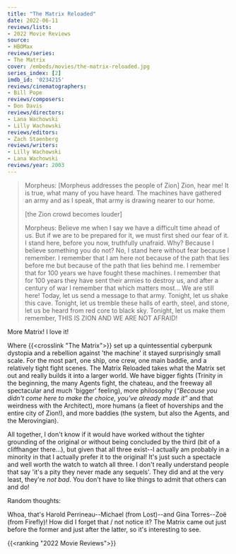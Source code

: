 ```yaml
---
title: "The Matrix Reloaded"
date: 2022-06-11
reviews/lists:
- 2022 Movie Reviews
source:
- HBOMax
reviews/series:
- The Matrix
cover: /embeds/movies/the-matrix-reloaded.jpg
series_index: [2]
imdb_id: '0234215'
reviews/cinematographers:
- Bill Pope
reviews/composers:
- Don Davis
reviews/directors:
- Lana Wachowski
- Lilly Wachowski
reviews/editors:
- Zach Staenberg
reviews/writers:
- Lilly Wachowski
- Lana Wachowski
reviews/year: 2003
---
```

> Morpheus: [Morpheus addresses the people of Zion] Zion, hear me! It is true, what many of you have heard. The machines have gathered an army and as I speak, that army is drawing nearer to our home.
> 
> [the Zion crowd becomes louder]
> 
> Morpheus: Believe me when I say we have a difficult time ahead of us. But if we are to be prepared for it, we must first shed our fear of it. I stand here, before you now, truthfully unafraid. Why? Because I believe something you do not? No, I stand here without fear because I remember. I remember that I am here not because of the path that lies before me but because of the path that lies behind me. I remember that for 100 years we have fought these machines. I remember that for 100 years they have sent their armies to destroy us, and after a century of war I remember that which matters most... We are still here! Today, let us send a message to that army. Tonight, let us shake this cave. Tonight, let us tremble these halls of earth, steel, and stone, let us be heard from red core to black sky. Tonight, let us make them remember, THIS IS ZION AND WE ARE NOT AFRAID!

More Matrix! I love it!

<!--more-->

Where {{<crosslink "The Matrix">}} set up a quintessential cyberpunk dystopia and a rebellion against 'the machine' it stayed surprisingly small scale. For the most part, one ship, one crew, one main baddie, and a relatively tight fight scenes. The Matrix Reloaded takes what the Matrix set out and really builds it into a larger world. We have bigger fights (Trinity in the beginning, the many Agents fight, the chateau, and the freeway all spectacular and much 'bigger' feeling), more philosophy (*“Because you didn't come here to make the choice, you've already made it”* and that weirdness with the Architect), more humans (a fleet of hoverships and the entire city of Zion!), and more baddies (the system, but also the Agents, and the Merovingian). 

All together, I don't know if it would have worked without the tighter grounding of the original or without being concluded by the third (bit of a cliffhanger there...), but given that all three exist--I actually am probably in a minority in that I actually prefer it to the original! It's just such a spectacle and well worth the watch to watch all three. I don't really understand people that say 'it's a pity they never made any sequels'. They did and at the very least, they're *not bad*. You don't have to like things to admit that others can and do!

Random thoughts: 

Whoa, that's Harold Perrineau--Michael (from Lost)--and Gina Torres--Zoë (from Firefly)! How did I forget that / not notice it? The Matrix came out just before the former and just after the latter, so it's interesting to see. 

{{<ranking "2022 Movie Reviews">}}